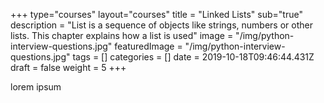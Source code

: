 +++
type="courses"
layout="courses"
title = "Linked Lists"
sub="true"
description = "List is a sequence of objects like strings, numbers or other lists. This chapter explains how a list is used"
image = "/img/python-interview-questions.jpg"
featuredImage = "/img/python-interview-questions.jpg"
tags = []
categories = []
date = 2019-10-18T09:46:44.431Z
draft = false
weight = 5
+++

lorem ipsum